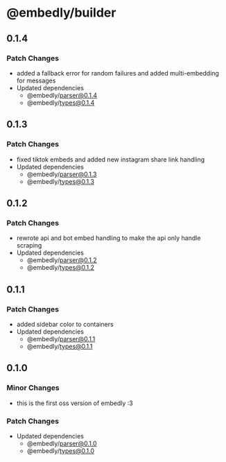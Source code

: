 # @embedly/builder

## 0.1.4

### Patch Changes

- added a fallback error for random failures and added multi-embedding for messages
- Updated dependencies
  - @embedly/parser@0.1.4
  - @embedly/types@0.1.4

## 0.1.3

### Patch Changes

- fixed tiktok embeds and added new instagram share link handling
- Updated dependencies
  - @embedly/parser@0.1.3
  - @embedly/types@0.1.3

## 0.1.2

### Patch Changes

- rewrote api and bot embed handling to make the api only handle scraping
- Updated dependencies
  - @embedly/parser@0.1.2
  - @embedly/types@0.1.2

## 0.1.1

### Patch Changes

- added sidebar color to containers
- Updated dependencies
  - @embedly/parser@0.1.1
  - @embedly/types@0.1.1

## 0.1.0

### Minor Changes

- this is the first oss version of embedly :3

### Patch Changes

- Updated dependencies
  - @embedly/parser@0.1.0
  - @embedly/types@0.1.0
